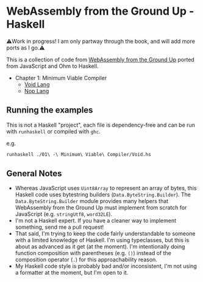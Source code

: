 # WebAssembly from the Ground Up - Haskell

:warning:Work in progress!  I am only partway through the book, and will add more ports as I go.:warning:

This is a collection of code from [WebAssembly from the Ground Up] ported from JavaScript and Ohm to Haskell.

- Chapter 1: Minimum Viable Compiler
  - [Void Lang](./01%20-%20Minimum%20Viable%20Compiler/Void.hs)
  - [Nop Lang](./01%20-%20Minimum%20Viable%20Compiler/Nop.hs)

## Running the examples

This is not a Haskell "project", each file is dependency-free and can be run with `runhaskell` or compiled with `ghc`.

e.g.
```bash
runhaskell ./01\ -\ Minimum\ Viable\ Compiler/Void.hs
```

## General Notes

- Whereas JavaScript uses `Uint8Array` to represent an array of bytes, this Haskell code uses bytestring builders (`Data.ByteString.Builder`).  The `Data.ByteString.Builder` module provides many helpers that WebAssembly from the Ground Up must implement from scratch for JavaScript (e.g. `stringUtf8`, `word32LE`).
- I'm not a Haskell expert.  If you have a cleaner way to implement something, send me a pull request!
- That said, I'm trying to keep the code fairly understandable to someone with a limited knowledge of Haskell.  I'm using typeclasses, but this is about as advanced as it get (at the moment).  I'm intentionally doing function composition with parentheses (e.g. `()`) instead of the composition operator (`.`) for this approachability reason.
- My Haskell code style is probably bad and/or inconsistent, I'm not using a formatter at the moment, but I'm open to it.


[WebAssembly from the Ground Up]: https://wasmgroundup.com
